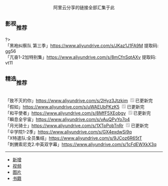 <center>阿里云分享的链接全部汇集于此</center>

## <sup>影视</sup><sub>推荐</sub>



?> <br/>「黑袍纠察队 第三季」https://www.aliyundrive.com/s/JKaz1J1FA9M 提取码: gg56 
<br/>「亢奋1-2加特别集」https://www.aliyundrive.com/s/8mCfnSqtAXv 提取码: vt11 

## <sup>精选</sup><sub>推荐</sub>

<br/>「致不灭的你」https://www.aliyundrive.com/s/2Hyz3Jtzkim <input type="checkbox" disabled="" checked="checked">已更新完</input>
<br/>「假如」https://www.aliyundrive.com/s/uWAEUbPKzK5 <input type="checkbox" disabled="" checked="checked">已更新完</input>
<br/>「和平使者」https://www.aliyundrive.com/s/8MfF5XEobgy <input type="checkbox" disabled="" checked="checked">已更新完</input>
<br/>「瞬息全宇宙」https://www.aliyundrive.com/s/vAuQPyYo7o4
<br/>「月光骑士」https://www.aliyundrive.com/s/1XTpPobTnRr <input type="checkbox" disabled="" checked="checked">已更新完</input>
<br/>「伞学院1-2季」https://www.aliyundrive.com/s/GX4exdwSi9q
<br/>「X特遣队:全员集结」https://www.aliyundrive.com/s/9JCoz6R65tT
<br/>「刺猬索尼克2.中英双字幕」https://www.aliyundrive.com/s/1cFdEWXkX3q

---

  * [新增](/阿里分享/新增.md)
  * [视频](/阿里分享/视频.md)
  * [图片](/阿里分享/图片.md)
  * [书籍](/阿里分享/书籍.md)